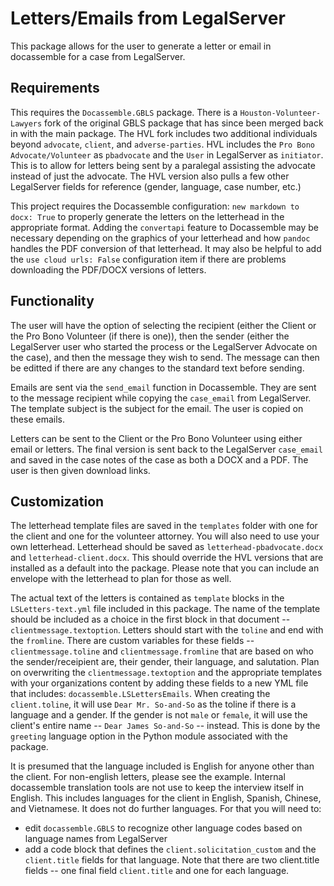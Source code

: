 # Letters/Emails from LegalServer

This package allows for the user to generate a letter or email in docassemble for a case from LegalServer.

## Requirements
This requires the `Docassemble.GBLS` package. There is a `Houston-Volunteer-Lawyers` fork of the original GBLS package that has since been merged back in with the main package. The HVL fork includes two additional individuals beyond `advocate`, `client`, and `adverse-parties`. HVL includes the `Pro Bono Advocate/Volunteer` as `pbadvocate` and the `User` in LegalServer as `initiator`. This is to allow for letters being sent by a paralegal assisting the advocate instead of just the advocate. The HVL version also pulls a few other LegalServer fields for reference (gender, language, case number, etc.)

This project requires the Docassemble configuration: `new markdown to docx: True` to properly generate the letters on the letterhead in the appropriate format. Adding the `convertapi` feature to Docassemble may be necessary depending on the graphics of your letterhead and how `pandoc` handles the PDF conversion of that letterhead. It may also be helpful to add the `use cloud urls: False` configuration item if there are problems downloading the PDF/DOCX versions of letters.

## Functionality
The user will have the option of selecting the recipient (either the Client or the Pro Bono Volunteer (if there is one)), then the sender (either the LegalServer user who started the process or the LegalServer Advocate on the case), and then the message they wish to send. The message can then be editted if there are any changes to the standard text before sending. 

Emails are sent via the `send_email` function in Docassemble. They are sent to the message recipient while copying the `case_email` from LegalServer. The template subject is the subject for the email. The user is copied on these emails. 

Letters can be sent to the Client or the Pro Bono Volunteer using either email or letters. The final version is sent back to the LegalServer `case_email` and saved in the case notes of the case as both a DOCX and a PDF. The user is then given download links.  

## Customization
The letterhead template files are saved in the `templates` folder with one for the client and one for the volunteer attorney. You will also need to use your own letterhead. Letterhead should be saved as `letterhead-pbadvocate.docx` and `letterhead-client.docx`. This should override the HVL versions that are installed as a default into the package. Please note that you can include an envelope with the letterhead to plan for those as well. 

The actual text of the letters is contained as `template` blocks in the `LSLetters-text.yml` file included in this package. The name of the template should be included as a choice in the first block in that document -- `clientmessage.textoption`. Letters should start with the `toline` and end with the `fromline`. There are custom variables for these fields -- `clientmessage.toline` and `clientmessage.fromline` that are based on who the sender/receipient are, their gender, their language, and salutation. Plan on overwriting the `clientmessage.textoption` and the appropriate templates with your organizations content by adding these fields to a new YML file that includes: `docassemble.LSLettersEmails`. When creating the `client.toline`, it will use `Dear Mr. So-and-So` as the toline if there is a language and a gender. If the gender is not `male` or `female`, it will use the client's entire name -- `Dear James So-and-So` -- instead. This is done by the `greeting` language option in the Python module associated  with the package.

It is presumed that the language included is English for anyone other than the client. For non-english letters, please see the example. Internal docassemble translation tools are not use to keep the interview itself in English. This includes languages for the client in English, Spanish, Chinese, and Vietnamese. It does not do further languages. For that you will need to:
* edit `docassemble.GBLS` to recognize other language codes based on language names from LegalServer
* add a code block that defines the `client.solicitation_custom` and the `client.title` fields for that language. Note that there are two client.title fields -- one final field `client.title` and one for each language. 


